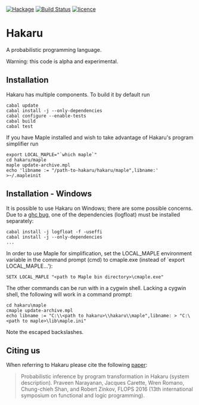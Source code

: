 [![Hackage](https://img.shields.io/hackage/v/hakaru.svg)](https://hackage.haskell.org/package/hakaru)
[![Build Status](https://travis-ci.org/hakaru-dev/hakaru.svg?branch=master)](https://travis-ci.org/hakaru-dev/hakaru)
[![licence](http://img.shields.io/badge/licence-BSD-blue.svg?style=flat)](https://github.com/hakaru-dev/hakaru/blob/master/LICENSE)

Hakaru
======

A probabilistic programming language.

Warning: this code is alpha and experimental.

Installation
------------

Hakaru has multiple components. To build it by default run

    cabal update
    cabal install -j --only-dependencies
    cabal configure --enable-tests
    cabal build
    cabal test

If you have Maple installed and wish to take advantage
of Hakaru's program simplifier run

    export LOCAL_MAPLE="`which maple`"
    cd hakaru/maple
    maple update-archive.mpl
    echo 'libname := "/path-to-hakaru/hakaru/maple",libname:' >~/.mapleinit

Installation - Windows
------------

It is possible to use Hakaru on Windows; there are some possible concerns. Due to a
[ghc bug](https://ghc.haskell.org/trac/ghc/ticket/3242), one of the dependencies
(logfloat) must be installed separately:
  
    cabal install -j logfloat -f -useffi
    cabal install -j --only-dependencies
    ...

In order to use Maple for simplification, set the LOCAL_MAPLE environment
variable in the command prompt (cmd) to cmaple.exe (instead of `export LOCAL_MAPLE...'):

    SETX LOCAL_MAPLE "<path to Maple bin directory>\cmaple.exe"

The other commands can be run with in a cygwin shell. Lacking a cygwin shell,
the following will work in a command prompt: 

    cd hakaru\maple 
    cmaple update-archive.mpl
    echo libname := "C:\\<path to hakaru>\\hakaru\\maple",libname: > "C:\<path to maple>\lib\maple.ini"

Note the escaped backslashes.

Citing us
---------
When referring to Hakaru please cite the following [paper](http://homes.soic.indiana.edu/ccshan/rational/system.pdf):

> Probabilistic inference by program transformation in Hakaru (system description).
> Praveen Narayanan, Jacques Carette, Wren Romano, Chung-chieh Shan, and Robert Zinkov,
> FLOPS 2016 (13th international symposium on functional and logic programming).


